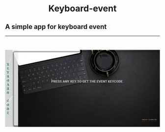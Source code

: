 <h1 align ='center'> Keyboard-event </h1>

## A simple app for keyboard event

<hr>
<br>

![cover pic](cover.png)
